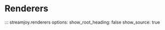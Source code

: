 # Renderers

::: streamjoy.renderers
    options:
      show_root_heading: false
      show_source: true
